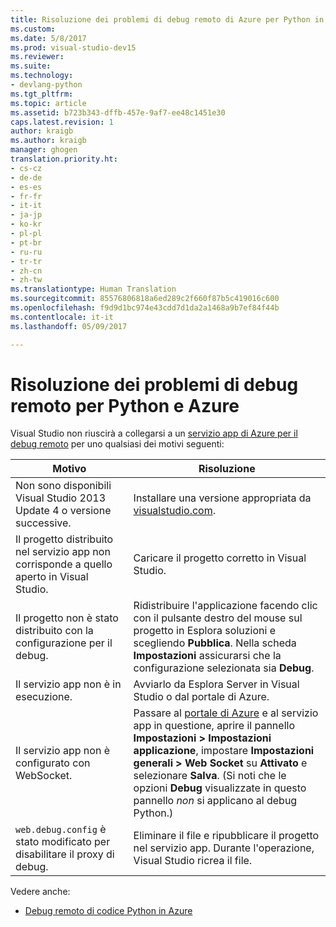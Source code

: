```yaml
---
title: Risoluzione dei problemi di debug remoto di Azure per Python in Visual Studio | Microsoft Docs
ms.custom: 
ms.date: 5/8/2017
ms.prod: visual-studio-dev15
ms.reviewer: 
ms.suite: 
ms.technology:
- devlang-python
ms.tgt_pltfrm: 
ms.topic: article
ms.assetid: b723b343-dffb-457e-9af7-ee48c1451e30
caps.latest.revision: 1
author: kraigb
ms.author: kraigb
manager: ghogen
translation.priority.ht:
- cs-cz
- de-de
- es-es
- fr-fr
- it-it
- ja-jp
- ko-kr
- pl-pl
- pt-br
- ru-ru
- tr-tr
- zh-cn
- zh-tw
ms.translationtype: Human Translation
ms.sourcegitcommit: 85576806818a6ed289c2f660f87b5c419016c600
ms.openlocfilehash: f9d9d1bc974e43cdd7d1da2a1468a9b7ef84f44b
ms.contentlocale: it-it
ms.lasthandoff: 05/09/2017

---
```


# <a name="remote-debugging-troubleshooter-for-python-and-azure"></a>Risoluzione dei problemi di debug remoto per Python e Azure

Visual Studio non riuscirà a collegarsi a un [servizio app di Azure per il debug remoto](debugging-azure-remote.md) per uno qualsiasi dei motivi seguenti:

| Motivo | Risoluzione |
| --- | --- |
| Non sono disponibili Visual Studio 2013 Update 4 o versione successive. | Installare una versione appropriata da [visualstudio.com](https://www.visualstudio.com/downloads/). | 
| Il progetto distribuito nel servizio app non corrisponde a quello aperto in Visual Studio. | Caricare il progetto corretto in Visual Studio. |
| Il progetto non è stato distribuito con la configurazione per il debug. | Ridistribuire l'applicazione facendo clic con il pulsante destro del mouse sul progetto in Esplora soluzioni e scegliendo **Pubblica**. Nella scheda **Impostazioni** assicurarsi che la configurazione selezionata sia **Debug**. |
| Il servizio app non è in esecuzione. | Avviarlo da Esplora Server in Visual Studio o dal portale di Azure. |
| Il servizio app non è configurato con WebSocket. | Passare al [portale di Azure](https://portal.azure.com) e al servizio app in questione, aprire il pannello **Impostazioni > Impostazioni applicazione**, impostare **Impostazioni generali > Web Socket** su **Attivato** e selezionare **Salva**. (Si noti che le opzioni **Debug** visualizzate in questo pannello *non* si applicano al debug Python.) |
| `web.debug.config` è stato modificato per disabilitare il proxy di debug. | Eliminare il file e ripubblicare il progetto nel servizio app. Durante l'operazione, Visual Studio ricrea il file. |

Vedere anche:

- [Debug remoto di codice Python in Azure](debugging-azure-remote.md)

